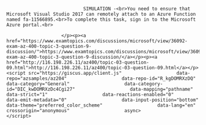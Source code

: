 <p class="card-text">
							
								SIMULATION -<br>You need to ensure that Microsoft Visual Studio 2017 can remotely attach to an Azure Function named fa-11566895.<br>To complete this task, sign in to the Microsoft Azure portal.<br>
							
						</p><p><a href="https://www.examtopics.com/discussions/microsoft/view/36092-exam-az-400-topic-3-question-9-discussion/">https://www.examtopics.com/discussions/microsoft/view/36092-exam-az-400-topic-3-question-9-discussion/</a></p><p><a href="http://116.198.226.11/az400/topic-03-question-09.html">http://116.198.226.11/az400/topic-03-question-09.html</a></p><script src="https://giscus.app/client.js"                    data-repo="azsamples/az204"                    data-repo-id="R_kgDOMRXzDQ"                    data-category="General"                    data-category-id="DIC_kwDOMRXzDc4Cgi27"                    data-mapping="pathname"                    data-strict="1"                    data-reactions-enabled="0"                    data-emit-metadata="0"                    data-input-position="bottom"                    data-theme="preferred_color_scheme"                    data-lang="en"                    crossorigin="anonymous"                    async>                    </script>